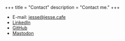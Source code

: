 +++
title = "Contact"
description = "Contact me."
+++

- E-mail: [jesse@jesse.cafe](mailto:jesse@jesse.cafe)
- [LinkedIn](https://www.linkedin.com/in/jessefalzone/)
- [GitHub](https://github.com/jessefalzone)
- [Mastodon](https://planetearth.social/@jesse)
